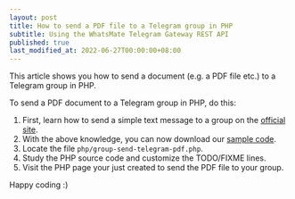```yaml
---
layout: post
title: How to send a PDF file to a Telegram group in PHP
subtitle: Using the WhatsMate Telegram Gateway REST API
published: true
last_modified_at: 2022-06-27T00:00:00+08:00
---
```


This article shows you how to send a document (e.g. a PDF file etc.) to a Telegram group in PHP.


To send a PDF document to a Telegram group in PHP, do this:

1. First, learn how to send a simple text message to a group on the [official site](https://www.whatsmate.net/telegram-group-message-api.html). 
2. With the above knowledge, you can now download our [sample code](https://github.com/whatsmate/telegram-demos/archive/master.zip).
3. Locate the file `php/group-send-telegram-pdf.php`.  <script src="https://gist.github.com/whatsmate/d33a7190a32d39332ead44f2b0def96b.js"></script>
4. Study the PHP source code and customize the TODO/FIXME lines.
5. Visit the PHP page your just created to send the PDF file to your group.


Happy coding :) 


<br>
<script async src="//pagead2.googlesyndication.com/pagead/js/adsbygoogle.js"></script>
<ins class="adsbygoogle"
     style="display:inline-block;width:728px;height:90px"
     data-ad-client="ca-pub-7383487179928477"
     data-ad-slot="6959057004"></ins>
<script>
(adsbygoogle = window.adsbygoogle || []).push({});
</script>
<br>

